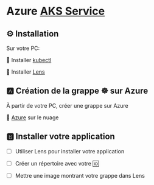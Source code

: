 # Azure [AKS Service](https://azure.microsoft.com/services/kubernetes-service)


## :gear: Installation

Sur votre PC:

:round_pushpin: Installer [kubectl](https://github.com/CollegeBoreal/Tutoriels/blob/main/2.MicroServices/3.Orchestration/1.Kubernetes/README.md#a-kubectl-client)

:round_pushpin: Installer [Lens](https://github.com/CollegeBoreal/Tutoriels/blob/main/2.MicroServices/3.Orchestration/1.Kubernetes/README.md#star-ide)

## :a: Création de la grappe :wheel_of_dharma: sur Azure

À partir de votre PC, créer une grappe sur Azure

:round_pushpin: [Azure](https://github.com/CollegeBoreal/Tutoriels/blob/main/2.MicroServices/3.Orchestration/1.Kubernetes/C.Cluster/1.Public/1.Azure) sur le nuage

## :b: Installer votre application 

- [ ] Utiliser Lens pour installer votre application

- [ ] Créer un répertoire avec votre :id:

- [ ] Mettre une image montrant votre grappe dans Lens
